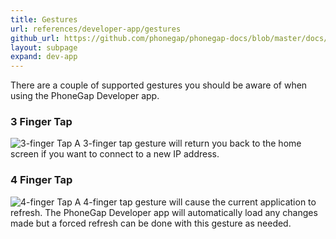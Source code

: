 ```yaml
---
title: Gestures
url: references/developer-app/gestures
github_url: https://github.com/phonegap/phonegap-docs/blob/master/docs/references/developer-app/gestures.html.md
layout: subpage
expand: dev-app
---
```


There are a couple of supported gestures you should be aware of when using the PhoneGap Developer app. 

### 3 Finger Tap
![3-finger Tap](/images/three-finger-tap.png) A 3-finger tap gesture will return you back to the home screen if you want to connect to a new IP address.

### 4 Finger Tap
![4-finger Tap](/images/four-finger-tap.png)
A 4-finger tap gesture will cause the current application to refresh. The PhoneGap Developer app will automatically load any changes made
 but a forced refresh can be done with this gesture as needed.   


  
